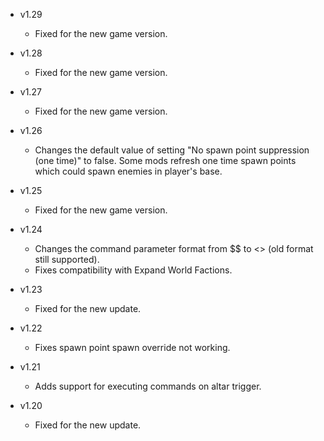 - v1.29
  - Fixed for the new game version.

- v1.28
  - Fixed for the new game version.

- v1.27
  - Fixed for the new game version.

- v1.26
  - Changes the default value of setting "No spawn point suppression (one time)" to false. Some mods refresh one time spawn points which could spawn enemies in player's base.

- v1.25
  - Fixed for the new game version.

- v1.24
  - Changes the command parameter format from $$ to <> (old format still supported).
  - Fixes compatibility with Expand World Factions.

- v1.23
  - Fixed for the new update.

- v1.22
  - Fixes spawn point spawn override not working.

- v1.21
  - Adds support for executing commands on altar trigger.

- v1.20
  - Fixed for the new update.
